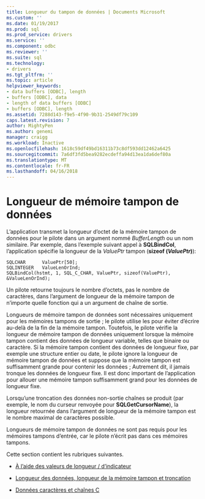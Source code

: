 ```yaml
---
title: Longueur du tampon de données | Documents Microsoft
ms.custom: ''
ms.date: 01/19/2017
ms.prod: sql
ms.prod_service: drivers
ms.service: ''
ms.component: odbc
ms.reviewer: ''
ms.suite: sql
ms.technology:
- drivers
ms.tgt_pltfrm: ''
ms.topic: article
helpviewer_keywords:
- data buffers [ODBC], length
- buffers [ODBC], data
- length of data buffers [ODBC]
- buffers [ODBC], length
ms.assetid: 7288d143-f9e5-4f90-9b31-2549df79c109
caps.latest.revision: 7
author: MightyPen
ms.author: genemi
manager: craigg
ms.workload: Inactive
ms.openlocfilehash: 1618c59df49bd16311b73c8df593dd12462a6425
ms.sourcegitcommit: 7a6df3fd5bea9282ecdeffa94d13ea1da6def80a
ms.translationtype: MT
ms.contentlocale: fr-FR
ms.lasthandoff: 04/16/2018
---
```

# <a name="data-buffer-length"></a>Longueur de mémoire tampon de données
L’application transmet la longueur d’octet de la mémoire tampon de données pour le pilote dans un argument nommé *BufferLength* ou un nom similaire. Par exemple, dans l’exemple suivant appel à **SQLBindCol**, l’application spécifie la longueur de la *ValuePtr* tampon (**sizeof (***ValuePtr***)**):  
  
```  
SQLCHAR      ValuePtr[50];  
SQLINTEGER   ValueLenOrInd;  
SQLBindCol(hstmt, 1, SQL_C_CHAR, ValuePtr, sizeof(ValuePtr), &ValueLenOrInd);  
```  
  
 Un pilote retourne toujours le nombre d’octets, pas le nombre de caractères, dans l’argument de longueur de la mémoire tampon de n’importe quelle fonction qui a un argument de chaîne de sortie.  
  
 Longueurs de mémoire tampon de données sont nécessaires uniquement pour les mémoires tampons de sortie ; le pilote utilise les pour éviter d’écrire au-delà de la fin de la mémoire tampon. Toutefois, le pilote vérifie la longueur de mémoire tampon de données uniquement lorsque la mémoire tampon contient des données de longueur variable, telles que binaire ou caractère. Si la mémoire tampon contient des données de longueur fixe, par exemple une structure entier ou date, le pilote ignore la longueur de mémoire tampon de données et suppose que la mémoire tampon est suffisamment grande pour contenir les données ; Autrement dit, il jamais tronque les données de longueur fixe. Il est donc important de l’application pour allouer une mémoire tampon suffisamment grand pour les données de longueur fixe.  
  
 Lorsqu’une troncation des données non-sortie chaînes se produit (par exemple, le nom du curseur renvoyée pour **SQLGetCursorName**), la longueur retournée dans l’argument de longueur de la mémoire tampon est le nombre maximal de caractères possible.  
  
 Longueurs de mémoire tampon de données ne sont pas requis pour les mémoires tampons d’entrée, car le pilote n’écrit pas dans ces mémoires tampons.  
  
 Cette section contient les rubriques suivantes.  
  
-   [À l’aide des valeurs de longueur / d’indicateur](../../../odbc/reference/develop-app/using-length-and-indicator-values.md)  
  
-   [Longueur des données, longueur de la mémoire tampon et troncation](../../../odbc/reference/develop-app/data-length-buffer-length-and-truncation.md)  
  
-   [Données caractères et chaînes C](../../../odbc/reference/develop-app/character-data-and-c-strings.md)
